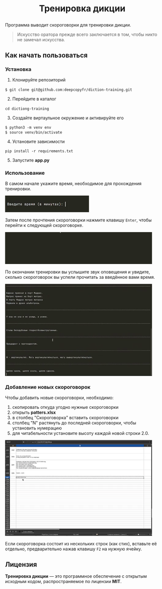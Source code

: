 <h1>
    <p align="center"> Тренировка дикции </p>
</h1>

Программа выводит скороговорки для тренировки дикции.

>Искусство оратора прежде всего заключается в том, чтобы никто не замечал искусства.


## Как начать пользоваться

### Установка

1. Клонируйте репозиторий </br>

`$ git clone git@github.com:deepcopyfr/diction-training.git`

2. Перейдите в каталог

`cd dictiong-training`

3. Создайте виртаульное окружение и активируйте его

```
$ python3 -m venv env
$ source venv/bin/activate
```

4. Установите зависимости

```
pip install -r requirements.txt
```

5. Запустите **app.py**


### Использование

В самом начале укажите время, необходимое для прохождения тренировки. </br>

![](https://github.com/deepcopyfr/diction-training/blob/master/GIFs/input_time.gif)

Затем после прочтения скороговорки нажмите клавишу `Enter`, чтобы
перейти к следующей скороговорке. <br>

![](https://github.com/deepcopyfr/diction-training/blob/master/GIFs/print_patters.gif)

По окончании тренировки вы услышите звук оповещения и увидите, сколько
скороговорок вы успели прочитать за введённое вами время. </br>

![](https://github.com/deepcopyfr/diction-training/blob/master/GIFs/print_message.gif)


### Добавление новых скороговорок
Чтобы добавить новые скороговорки, необходимо:
1. скопировать откуда угодно нужные скороговорки
2. открыть **patters.xlsx** 
3. в столбец "Скороговорка" вставить скороговорки
4. столбец "N" растянуть до последней скороговорки, чтобы установить нумерацию
5. для читабельности установите высоту каждой новой строки 2.0.

![](https://github.com/deepcopyfr/diction-training/blob/master/GIFs/work_with_excel_file.gif)

Если скороговорка состоит из нескольких строк (как стих), вставьте её </br>
отдельно, предварительно нажав  клавишу `F2` на нужную ячейку.


## Лицензия

**Тренировка дикции** — это программное обеспечение с открытым исходным кодом,
распространяемое по лицензии **MIT**.
